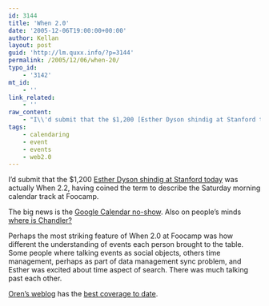 ```yaml
---
id: 3144
title: 'When 2.0'
date: '2005-12-06T19:00:00+00:00'
author: Kellan
layout: post
guid: 'http://lm.quxx.info/?p=3144'
permalink: /2005/12/06/when-20/
typo_id:
    - '3142'
mt_id:
    - ''
link_related:
    - ''
raw_content:
    - "I\\'d submit that the $1,200 [Esther Dyson shindig at Stanford today](http://www.release1-0.com/events/When2index.php) was actually When 2.2, having coined the term to describe the Saturday morning calendar track at Foocamp.\r\n\r\nThe big news is the [Google Calendar no-show](http://www.siliconbeat.com/entries/2005/12/06/google_calendarnot.html).  Also on people\\'s minds [where is Chandler?](http://blogs.zdnet.com/BTL/?p=2238)\r\n\r\nPerhaps the most striking feature of When 2.0 at Foocamp was how different the understanding of events each person brought to the table.  Some people where talking events as social objects, others time management, perhaps as part of data management sync problem, and Esther was excited about time aspect of search.  There was much talking past each other.\r\n\r\n[Oren\\'s weblog](http://staff.washington.edu/oren/weblog2/) has the [best coverage to date](http://staff.washington.edu/oren/weblog2/archives/2005/12/index.html)."
tags:
    - calendaring
    - event
    - events
    - web2.0
---
```


I’d submit that the $1,200 [Esther Dyson shindig at Stanford today](http://www.release1-0.com/events/When2index.php) was actually When 2.2, having coined the term to describe the Saturday morning calendar track at Foocamp.

The big news is the [Google Calendar no-show](http://www.siliconbeat.com/entries/2005/12/06/google\_calendarnot.html). Also on people’s minds [where is Chandler?](http://blogs.zdnet.com/BTL/?p=2238)

Perhaps the most striking feature of When 2.0 at Foocamp was how different the understanding of events each person brought to the table. Some people where talking events as social objects, others time management, perhaps as part of data management sync problem, and Esther was excited about time aspect of search. There was much talking past each other.

[Oren’s weblog](http://staff.washington.edu/oren/weblog2/) has the [best coverage to date](http://staff.washington.edu/oren/weblog2/archives/2005/12/index.html).
